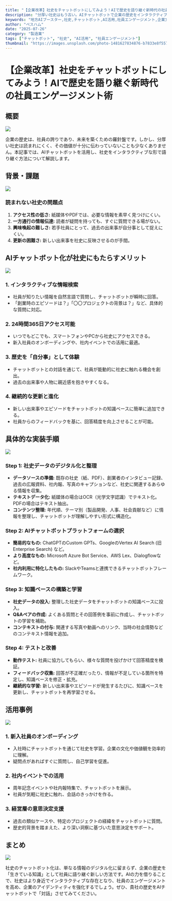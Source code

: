 ```yaml
---
title: "【企業改革】社史をチャットボットにしてみよう！AIで歴史を語り継ぐ新時代の社員エンゲージメント術"
description: "分厚い社史はもう古い。AIチャットボットで企業の歴史をインタラクティブに語り継ぎ、社員のエンゲージメントを劇的に向上させる革新的手法を詳しく解説します。"
keywords: "地方AIブースター,社史,チャットボット,AI活用,社員エンゲージメント,企業文化,ナレッジマネジメント,DX推進"
author: "ペスハム"
date: "2025-07-26"
category: "製造業"
tags: ["チャットボット", "社史", "AI活用", "社員エンゲージメント"]
thumbnail: "https://images.unsplash.com/photo-1481627834876-b7833e8f5570?w=800&h=450&fit=crop&crop=center"
---
```


# 【企業改革】社史をチャットボットにしてみよう！AIで歴史を語り継ぐ新時代の社員エンゲージメント術

## 概要

![](https://images.unsplash.com/photo-1481627834876-b7833e8f5570?w=800&h=450&fit=crop&crop=center)

企業の歴史は、社員の誇りであり、未来を築くための羅針盤です。しかし、分厚い社史は読まれにくく、その価値が十分に伝わっていないことも少なくありません。本記事では、AIチャットボットを活用し、社史をインタラクティブな形で語り継ぐ方法について解説します。

## 背景・課題

![](https://images.unsplash.com/photo-1507003211169-0a1dd7228f2d?w=800&h=450&fit=crop&crop=center)

### 読まれない社史の問題点

1.  **アクセス性の低さ:** 紙媒体やPDFでは、必要な情報を素早く見つけにくい。
2.  **一方通行の情報伝達:** 読者が疑問を持っても、すぐに質問できる場がない。
3.  **興味喚起の難しさ:** 若手社員にとって、過去の出来事が自分事として捉えにくい。
4.  **更新の困難さ:** 新しい出来事を社史に反映させるのが手間。

## AIチャットボット化が社史にもたらすメリット

![](https://images.unsplash.com/photo-1485827404703-89b55fcc595e?w=800&h=450&fit=crop&crop=center)

### 1. インタラクティブな情報検索

*   社員が知りたい情報を自然言語で質問し、チャットボットが瞬時に回答。
*   「創業時のエピソードは？」「〇〇プロジェクトの背景は？」など、具体的な質問に対応。

### 2. 24時間365日アクセス可能

*   いつでもどこでも、スマートフォンやPCから社史にアクセスできる。
*   新入社員のオンボーディングや、社内イベントでの活用に最適。

### 3. 歴史を「自分事」として体験

*   チャットボットとの対話を通じて、社員が能動的に社史に触れる機会を創出。
*   過去の出来事や人物に親近感を抱きやすくなる。

### 4. 継続的な更新と進化

*   新しい出来事やエピソードをチャットボットの知識ベースに簡単に追加できる。
*   社員からのフィードバックを基に、回答精度を向上させることが可能。

## 具体的な実装手順

![](https://images.unsplash.com/photo-1454165804606-c3d57bc86b40?w=800&h=450&fit=crop&crop=center)

### Step 1: 社史データのデジタル化と整理

*   **データソースの準備:** 既存の社史（紙、PDF）、創業者のインタビュー記録、過去の広報資料、社内報、写真のキャプションなど、社史に関連するあらゆる情報を収集。
*   **テキストデータ化:** 紙媒体の場合はOCR（光学文字認識）でテキスト化。PDFの場合はテキスト抽出。
*   **コンテンツ整理:** 年代順、テーマ別（製品開発、人事、社会貢献など）に情報を整理し、チャットボットが理解しやすい形式に構造化。

### Step 2: AIチャットボットプラットフォームの選択

*   **簡易的なもの:** ChatGPTのCustom GPTs、GoogleのVertex AI Search (旧Enterprise Search) など。
*   **より高度なもの:** Microsoft Azure Bot Service、AWS Lex、Dialogflowなど。
*   **社内利用に特化したもの:** SlackやTeamsと連携できるチャットボットフレームワーク。

### Step 3: 知識ベースの構築と学習

*   **社史データの投入:** 整理した社史データをチャットボットの知識ベースに投入。
*   **Q&Aペアの作成:** よくある質問とその回答例を事前に作成し、チャットボットの学習を補助。
*   **コンテキストの付与:** 関連する写真や動画へのリンク、当時の社会情勢などのコンテキスト情報を追加。

### Step 4: テストと改善

*   **動作テスト:** 社員に協力してもらい、様々な質問を投げかけて回答精度を検証。
*   **フィードバック収集:** 回答が不正確だったり、情報が不足している箇所を特定し、知識ベースを修正・拡充。
*   **継続的な学習:** 新しい出来事やエピソードが発生するたびに、知識ベースを更新し、チャットボットを再学習させる。

## 活用事例

![](https://images.unsplash.com/photo-1600880292203-757bb62b4baf?w=800&h=450&fit=crop&crop=center)

### 1. 新入社員のオンボーディング

*   入社時にチャットボットを通じて社史を学習。企業の文化や価値観を効率的に理解。
*   疑問点があればすぐに質問し、自己学習を促進。

### 2. 社内イベントでの活用

*   周年記念イベントや社内報特集で、チャットボットを展示。
*   社員が気軽に社史に触れ、会話のきっかけを作る。

### 3. 経営層の意思決定支援

*   過去の類似ケースや、特定のプロジェクトの経緯をチャットボットに質問。
*   歴史的背景を踏まえた、より深い洞察に基づいた意思決定をサポート。

## まとめ

![](https://images.unsplash.com/photo-1521737852567-6949f3f9f2b5?w=800&h=450&fit=crop&crop=center)

社史のチャットボット化は、単なる情報のデジタル化に留まらず、企業の歴史を「生きている知識」として社員に語り継ぐ新しい方法です。AIの力を借りることで、社史はより身近でインタラクティブな存在となり、社員のエンゲージメントを高め、企業のアイデンティティを強化するでしょう。ぜひ、貴社の歴史をAIチャットボットで「対話」させてみてください。